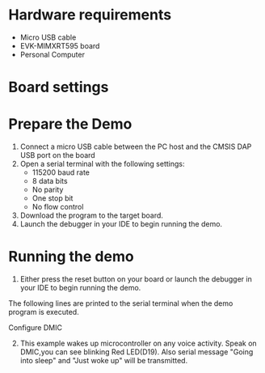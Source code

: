 Hardware requirements
=====================
- Micro USB cable
- EVK-MIMXRT595 board
- Personal Computer

Board settings
============

Prepare the Demo
================
1.  Connect a micro USB cable between the PC host and the CMSIS DAP USB port on the board
2.  Open a serial terminal with the following settings:
    - 115200 baud rate
    - 8 data bits
    - No parity
    - One stop bit
    - No flow control
3.  Download the program to the target board.
4.  Launch the debugger in your IDE to begin running the demo.

Running the demo
================
1.  Either press the reset button on your board or launch the debugger in your IDE to begin running the demo.

The following lines are printed to the serial terminal when the demo program is executed.

Configure DMIC

2. This example wakes up microcontroller on any voice activity.
   Speak on DMIC,you can see blinking Red LED(D19). Also serial message "Going into sleep" and "Just woke up" will be transmitted.
